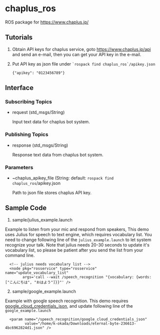 chaplus_ros
===========

ROS package for https://www.chaplus.jp/

## Tutorials

1) Obtain API keys for chaplus service, goto https://www.chaplus.jp/api and send an e-mail, then you can get your API key in the e-mail.

2) Put API key as json file under `` `rospack find chaplus_ros`/apikey.json ``
   ```
   {"apikey": "0123456789"}
   ```

## Interface

### Subscribing Topics

- request (std_msgs/String)

  Input text data for chaplus bot system.

### Publishing Topics

- response (std_msgs/String)

  Response text data from chaplus bot system.

### Parameters

- ~chaplus_apikey_file (String: default: `rospack find chaplus_ros`/apikey.json

  Path to json file stores chaplus API key.

Sample Code
-----------

1) sample/julius_example.launch

Example to listen from your mic and respond from speakers, This demo uses Julius for speech to text engine, which requires vocabulary list. You need to change following line of the `julius_example.launch` to let system recognize your talk. Note that julius needs 20-30 seconds to update it's vocabulary list, so please be patient after you send the list from your command line.
```
  <!-- julius needs vocabulary list -->
  <node pkg="rosservice" type="rosservice" name="update_vocabulary_list"
        args='call --wait /speech_recognition "{vocabulary: {words: ["こんにちは", "おはよう"]}}"' />
```

2) sample/google_example.launch

Example with google speech recognition. This demo requires [google_cloud_credentials_json](https://github.com/jsk-ros-pkg/jsk_3rdparty/tree/master/ros_speech_recognition#parameters), and update following line of the `google_example.launch`
```
  <param name="/speech_recognition/google_cloud_credentials_json"
         value="/home/k-okada/Downloads/eternal-byte-236613-4bc6962824d1.json" />
```
